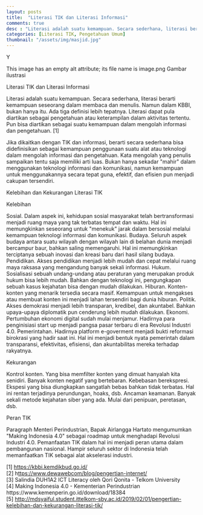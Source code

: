 ```yaml
---
layout: posts
title:  "Literasi TIK dan Literasi Informasi"
comments: true
desc : "Literasi adalah suatu kemampuan. Secara sederhana, literasi berarti kemampuan seseorang dalam membaca dan menulis. Namun dalam KBBI, bukan hanya itu. Ada tiga definisi lebih tepatnya. Literasi dapat pula diartikan sebagai pengetahuan atau keterampilan dalam aktivitas tertentu. Pun bisa diartikan sebagai suatu kemampuan dalam mengolah informasi dan pengetahuan."
categories: [Literasi TIK, Pengetahuan Umum]
thumbnail: "/assets/img/masjid.jpg"
---
```

Y

This image has an empty alt attribute; its file name is image.png
Gambar ilustrasi

Literasi TIK dan Literasi Informasi

Literasi adalah suatu kemampuan. Secara sederhana, literasi berarti kemampuan seseorang dalam membaca dan menulis. Namun dalam KBBI, bukan hanya itu. Ada tiga definisi lebih tepatnya. Literasi dapat pula diartikan sebagai pengetahuan atau keterampilan dalam aktivitas tertentu. Pun bisa diartikan sebagai suatu kemampuan dalam mengolah informasi dan pengetahuan. [1]


Jika dikaitkan dengan TIK dan informasi, berarti secara sederhana bisa didefinisikan sebagai kemampuan penggunaan suatu alat atau teknologi dalam mengolah informasi dan pengetahuan. Kata mengolah yang penulis sampaikan tentu saja memiliki arti luas. Bukan hanya sekadar "mahir" dalam menggunakan teknologi informasi dan komunikasi, namun kemampuan untuk menggunakannya secara tepat guna, efektif, dan efisien pun menjadi cakupan tersendiri.


Kelebihan dan Kekurangan Literasi TIK

Kelebihan

Sosial. Dalam aspek ini, kehidupan sosial masyarakat telah bertransformasi menjadi ruang maya yang tak terbatas tempat dan waktu. Hal ini memungkinkan seseorang untuk "menekuk" jarak dalam bersosial melalui kemampuan teknologi informasi dan komunikasi.
Budaya. Seluruh aspek budaya antara suatu wilayah dengan wilayah lain di belahan dunia menjadi bercampur baur, bahkan saling memengaruhi. Hal ini memungkinkan terciptanya sebuah inovasi dan kreasi baru dari hasil silang budaya.
Pendidikan. Akses pendidikan menjadi lebih mudah dan cepat melalui ruang maya raksasa yang mengandung banyak sekali informasi.
Hukum. Sosialisasi sebuah undang-undang atau peraturan yang merupakan produk hukum bisa lebih mudah. Bahkan dengan teknologi ini, pengungkapan sebuah kasus kejahatan bisa dengan mudah dilakukan.
Hiburan. Konten-konten yang menarik tersedia secara masif. Kemampuan untuk mengakses atau membuat konten ini menjadi lahan tersendiri bagi dunia hiburan.
Politik. Akses demokrasi menjadi lebih transparan, kredibel, dan akuntabel. Bahkan upaya-upaya diplomatik pun cenderung lebih mudah dilakukan.
Ekonomi. Pertumbuhan ekonomi digital sudah mulai menjamur. Hadirnya para penginisiasi start up menjadi pangsa pasar terbaru di era Revolusi Industri 4.0.
Pemerintahan. Hadirnya platform e-goverment menjadi bukti reformasi birokrasi yang hadir saat ini. Hal ini menjadi bentuk nyata pemerintah dalam transparansi, efektivitas, efisiensi, dan akuntabilitas mereka terhadap rakyatnya.

Kekurangan

Kontrol konten. Yang bisa memfilter konten yang dimuat hanyalah kita senidiri. Banyak konten negatif yang bertebaran.
Kebebasan berekspresi. Ekspesi yang bisa diungkapkan sangatlah bebas bahkan tidak terbatas. Hal ini rentan terjadinya perundungan, hoaks, dsb.
Ancaman keamanan. Banyak sekali metode kejahatan siber yang ada. Mulai dari penipuan, peretasan, dsb.

Peran TIK

Paragraph
Menteri Perindustrian, Bapak Airlangga Hartato mengumumkan  "Making Indonesia 4.0" sebagai roadmap untuk menghadapi Revolusi Industri 4.0. Pemanfaatan TIK dalam hal ini menjadi peran utama dalam pembangunan nasional. Hampir seluruh sektor di Indonesia telah memanfaatkan TIK sebagai alat akselerasi  industri.

<p>[1]  <a href="https://kbbi.kemdikbud.go.id/">https://kbbi.kemdikbud.go.id/</a> <br>[2] h<a href="https://www.dewaweb.com/blog/pengertian-internet/">ttps://www.dewawebcom/blog/pengertian-internet/</a> <br>[3] Salindia  DUH1A2 ICT Literacy oleh Qori Qonita - Telkom University<br>[4] Making Indonesia 4.0 - Kementerian Perindustrian https://www.kemenperin.go.id/download/18384<br>[5]  <a href="http://mdsyaiful.student.ittelkom-sby.ac.id/2019/02/01/pengertian-kelebihan-dan-kekurangan-literasi-tik/">http://mdsyaiful.student.ittelkom-sby.ac.id/2019/02/01/pengertian-kelebihan-dan-kekurangan-literasi-tik/</a> </p>